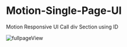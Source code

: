 # Motion-Single-Page-UI
Motion Responsive UI Call div Section using ID

![fullpageView](https://user-images.githubusercontent.com/90255998/147351944-d05566c6-ef49-42c0-88cb-7a8e5aa7ec59.png)


